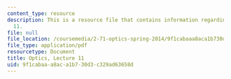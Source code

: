 ```yaml
---
content_type: resource
description: This is a resource file that contains information regarding optics lecture
  11.
file: null
file_location: /coursemedia/2-71-optics-spring-2014/9f1cabaaa8aca1b730d3c329ad63658d_MIT2_71S14_lec11_notes.pdf
file_type: application/pdf
resourcetype: Document
title: Optics, Lecture 11
uid: 9f1cabaa-a8ac-a1b7-30d3-c329ad63658d
---
```

